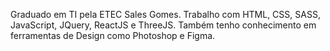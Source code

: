 Graduado em TI pela ETEC Sales Gomes. Trabalho com HTML, CSS, SASS, JavaScript, JQuery, ReactJS e ThreeJS. Também tenho conhecimento em ferramentas de Design como Photoshop e Figma.
